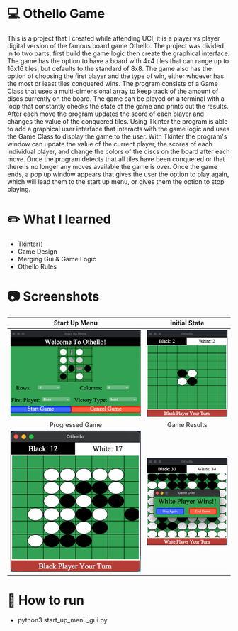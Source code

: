 # :computer: Othello Game
This is a project that I created while attending UCI, it is a player vs player digital version of the famous board game Othello. The project was 
divided in to two parts, first build the game logic then create the graphical interface. The game has the option to have a board with 4x4 tiles that can range up to 16x16 tiles,
but defaults to the standard of 8x8. The game also has the option of choosing the first player and the type of win, either whoever has the most or least tiles conquered wins. The program consists of a Game Class that uses a multi-dimensional array to keep track of the amount of discs currently on the board. The game can be played on a terminal with a loop that constantly checks the state of the game and prints out the results. After each move the program updates the score of each player and changes the value of the conquered tiles. Using Tkinter the program is able to add a graphical user interface that interacts with the game logic and uses the Game Class to display the game to the user. With Tkinter the program's window can update the value of the current player, the scores of each individual player, and change the colors of the discs on the board after each move. Once the program detects that all
tiles have been conquered or that there is no longer any moves available the game is over. Once the game ends, a pop up window appears that gives the user the option to play again, which will lead them to the start up menu, or gives them the option to stop playing.

# :pencil2: What I learned
* Tkinter()
* Game Design
* Merging Gui & Game Logic
* Othello Rules

# :camera: Screenshots
Start Up Menu             |  Initial State
:-------------------------:|:-------------------------:
![](images/screenshot-0.png)  |  ![](images/screenshot-1.png)
Progressed Game             |  Game Results
![](images/screenshot-2.png)  |  ![](images/screenshot-3.png)

# :rocket: How to run  
  * python3 start_up_menu_gui.py
